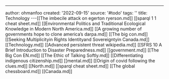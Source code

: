 ---
author: ohmanfoo
created: '2022-09-15'
source: '#todo'
tags: ''
title: Technology
---[[The imbecile attack on egerton ryerson.md]]
[[sparql 1 1 cheat sheet.md]]
[[Environmental Politics and Traditional Ecological Knowledge in Modern North America.md]]
[[A growing number of governments hope to clone america’s darpa.md]]
[[The big con.md]]
[[Seeking Multiplicityin Rights Identityand Sovereigntyin Canada.md]]
[[Technology.md]]
[[Advanced persistent threat wikipedia.md]]
[[SFRS 10 A Brief Introduction to Disaster Preparedness.md]]
[[government.md]]
[[The Big Con EN.md]]
[[The Ethic of Talking Softly.md]]
[[Differentiating indigenous citizenship.md]]
[[mental.md]]
[[Origin of covid following the clues.md]]
[[North.md]]
[[sparql cheat sheet.md]]
[[The global chessboard.md]]
[[Canada.md]]
